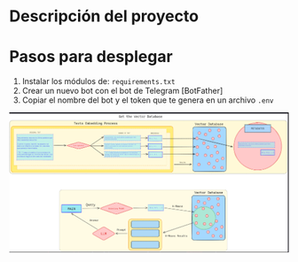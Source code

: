 # Descripción del proyecto

# Pasos para desplegar 

1. Instalar los módulos de: `requirements.txt`
2. Crear un nuevo bot con el bot de Telegram [BotFather]
3. Copiar el nombre del bot y el token que te genera en un archivo `.env`

![alt text](assets/image.png)








